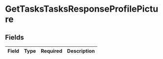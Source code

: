 # GetTasksTasksResponseProfilePicture


## Fields

| Field       | Type        | Required    | Description |
| ----------- | ----------- | ----------- | ----------- |